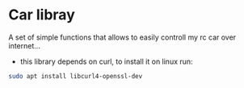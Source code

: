 # Car libray

A set of simple functions that allows to easily controll my rc car over internet...

* this library depends on curl, to install it on linux run: 
```bash
sudo apt install libcurl4-openssl-dev
```